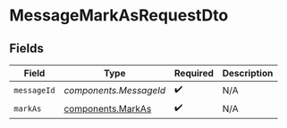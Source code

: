 # MessageMarkAsRequestDto


## Fields

| Field                                                  | Type                                                   | Required                                               | Description                                            |
| ------------------------------------------------------ | ------------------------------------------------------ | ------------------------------------------------------ | ------------------------------------------------------ |
| `messageId`                                            | *components.MessageId*                                 | :heavy_check_mark:                                     | N/A                                                    |
| `markAs`                                               | [components.MarkAs](../../models/components/markas.md) | :heavy_check_mark:                                     | N/A                                                    |
